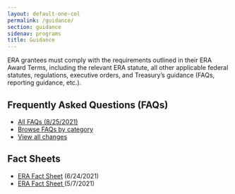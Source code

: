 ```yaml
---
layout: default-one-col
permalink: /guidance/
section: guidance
sidenav: programs
title: Guidance
---
```


<div class="abstract field field--name-field-page-abstract field--type-text-long field--label-hidden field__item">
  <p>
    ERA grantees must comply with the requirements outlined in their ERA Award Terms, including the relevant ERA statute, all other applicable federal statutes, regulations, executive orders, and Treasury’s guidance (FAQs, reporting guidance, etc.).
  </p>
</div>

<h2>Frequently Asked Questions (FAQs)</h2>
<ul>
  <li>
    <a href="/system/files/136/ERA-FAQ-8-25-2021.pdf">
      All FAQs (8/25/2021)
    </a>
  </li>
  <li>
    <a href="{{ site.baseurl }}/faqs/by-category/">
      Browse FAQs by category
    </a>
  </li>
  <li>
    <a href="{{ site.baseurl }}/faqs/changes/">View all changes</a>
  </li>
</ul>

<h2>Fact Sheets</h2>
<ul>
  <li>
    <a href="https://home.treasury.gov/system/files/136/Treasury_Fact_Sheet_6-24-21.pdf">
      ERA Fact Sheet</a>
    (6/24/2021)
  </li>
  <li>
    <a href="https://home.treasury.gov/system/files/136/FACT_SHEET-Emergency-Rental-Assistance-Program_May2021.pdf">
      ERA Fact Sheet
    </a>
    (5/7/2021)
  </li>
</ul>